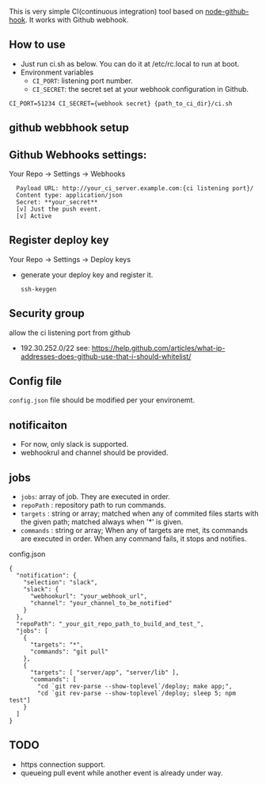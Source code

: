 
This is very simple CI(continuous integration) tool based on [node-github-hook](https://github.com/nlf/node-github-hook). It works with Github webhook.

How to use
---------------------
- Just run ci.sh as below. You can do it at /etc/rc.local to run at boot.
- Environment variables
  - `CI_PORT`: listening port number.
  - `CI_SECRET`: the secret set at your webhook configuration in Github.

``` 
CI_PORT=51234 CI_SECRET={webhook secret} {path_to_ci_dir}/ci.sh
``` 

github webbhook setup
-------------------
## Github Webhooks settings: 

Your Repo -> Settings -> Webhooks

```
  Payload URL: http://your_ci_server.example.com:{ci listening port}/
  Content type: application/json
  Secret: **your_secret**
  [v] Just the push event.
  [v] Active
```

## Register deploy  key

Your Repo -> Settings -> Deploy keys

- generate your deploy key and register it.
  ```
  ssh-keygen
  ```

## Security group 

allow the ci listening port from github
  - 192.30.252.0/22 see: https://help.github.com/articles/what-ip-addresses-does-github-use-that-i-should-whitelist/

Config file
------------------

`config.json` file should be modified per your environemt.

## notificaiton
  - For now, only slack is supported.
  - webhookrul and channel should be provided.
## jobs
  - `jobs`: array of job. They are executed in order.
  - `repoPath` : repository path to run commands.
  - `targets` : string or array; matched when any of commited files starts with the given path; matched always when '*' is given.
  - `commands` : string or array; When any of targets are met, its commands are executed in order. When any command fails, it stops and notifies.

config.json
```
{
  "notification": {
    "selection": "slack",
    "slack": {
      "webhookurl": "your_webhook_url",
      "channel": "your_channel_to_be_notified"
    }
  },
  "repoPath": "_your_git_repo_path_to_build_and_test_",
  "jobs": [
    {
      "targets": "*",
      "commands": "git pull"
    },
    {
      "targets": [ "server/app", "server/lib" ],
      "commands": [ 
        "cd `git rev-parse --show-toplevel`/deploy; make app;",
        "cd `git rev-parse --show-toplevel`/deploy; sleep 5; npm test"]
    }
  ]
}
```

TODO
-------

- https connection support.
- queueing pull event while another event is already under way.

